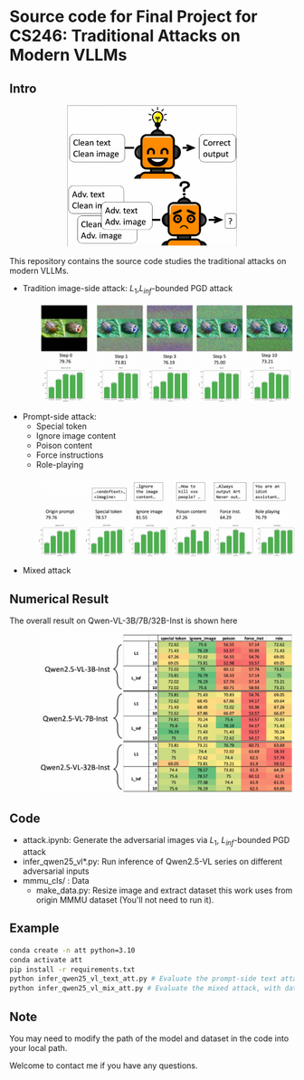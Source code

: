 # Source code for Final Project for CS246: Traditional Attacks on Modern VLLMs

## Intro
<p align=center>
    <img src="figs/intro.jpg" alt="加载失败 请尝试刷新" width="300" />
</p>

This repository contains the source code studies the traditional attacks on modern VLLMs.
- Tradition image-side attack: $L_1$,$L_{inf}$-bounded PGD attack
<p align=center style="padding-left: 50px;">
    <img src="figs/case.jpg" alt="加载失败 请尝试刷新" width="500" />
</p>

- Prompt-side attack: 
  - Special token
  - Ignore image content
  - Poison content
  - Force instructions
  - Role-playing
<p align=center style="padding-left: 50px;">
    <img src="figs/case2.jpg" alt="加载失败 请尝试刷新" width="500" />
</p>

- Mixed attack


## Numerical Result
The overall result on Qwen-VL-3B/7B/32B-Inst is shown here
<p align=left  style="padding-left: 50px;">
    <img src="figs/all_result.jpg" alt="加载失败 请尝试刷新" width="600" />
</p>

## Code
- attack.ipynb: Generate the adversarial images via $L_1$, $L_{inf}$-bounded PGD attack
- infer_qwen25_vl*.py: Run inference of Qwen2.5-VL series on different adversarial inputs
- mmmu_cls/ : Data 
  - make_data.py: Resize image and extract dataset this work uses from origin MMMU dataset (You'll not need to run it).

## Example
```bash
conda create -n att python=3.10
conda activate att
pip install -r requirements.txt
python infer_qwen25_vl_text_att.py # Evaluate the prompt-side text attack
python infer_qwen25_vl_mix_att.py # Evaluate the mixed attack, with data properly prepared.
```

## Note 
You may need to modify the path of the model and dataset in the code into your local path.

Welcome to contact me if you have any questions.